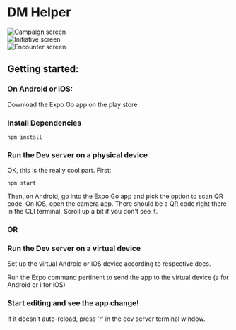 # DM Helper
![Campaign screen](https://i.imgur.com/ZQxjRcc.png) <br />
![Initiative screen](https://i.imgur.com/AhPnWpK.png) <br />
![Encounter screen](https://i.imgur.com/DWCsIiG.png)

## Getting started:

### On Android or iOS:
Download the Expo Go app on the play store

### Install Dependencies
```
npm install
```

### Run the Dev server on a physical device

OK, this is the really cool part. First: 
```
npm start
```
Then, 
on Android, go into the Expo Go app and pick the option to scan QR code.
On iOS, open the camera app. There should be a QR code right there in the CLI terminal. Scroll up a bit if you don't see it.

### OR

### Run the Dev server on a virtual device

Set up the virtual Android or iOS device according to respective docs.

Run the Expo command pertinent to send the app to the virtual device (a for Android or i for iOS)

### Start editing and see the app change! 

If it doesn't auto-reload, press 'r' in the dev server terminal window.